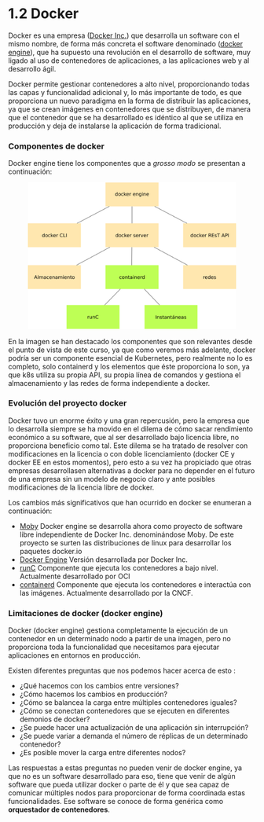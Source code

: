 # 1.2 Docker

Docker es una empresa ([Docker Inc.](https://www.docker.com/)) que desarrolla un software con el mismo nombre, de forma más concreta el software denominado ([docker engine](https://www.docker.com/products/container-runtime)), que ha supuesto una revolución en el desarrollo de software, muy ligado al uso de contenedores de aplicaciones, a las aplicaciones web y al desarrollo ágil.

Docker permite gestionar contenedores a alto nivel, proporcionando todas las capas y funcionalidad adicional y, lo más importante de todo, es que proporciona un nuevo paradigma en la forma de distribuir las aplicaciones, ya que se crean imágenes en contenedores que se distribuyen, de manera que el contenedor que se ha desarrollado es idéntico al que se utiliza en producción y deja de instalarse la aplicación de forma tradicional.

### Componentes de docker

Docker engine tiene los componentes que a _grosso modo_ se presentan a continuación:

<figure><img src="../../../Despliegue-de-aplicaciones-web/assets/docker.png" alt=""><figcaption></figcaption></figure>

En la imagen se han destacado los componentes que son relevantes desde el punto de vista de este curso, ya que como veremos más adelante, docker podría ser un componente esencial de Kubernetes, pero realmente no lo es completo, solo containerd y los elementos que éste proporciona lo son, ya que k8s utiliza su propia API, su propia línea de comandos y gestiona el almacenamiento y las redes de forma independiente a docker.

### Evolución del proyecto docker

Docker tuvo un enorme éxito y una gran repercusión, pero la empresa que lo desarrolla siempre se ha movido en el dilema de cómo sacar rendimiento económico a su software, que al ser desarrollado bajo licencia libre, no proporciona beneficio como tal. Este dilema se ha tratado de resolver con modificaciones en la licencia o con doble licenciamiento (docker CE y docker EE en estos momentos), pero esto a su vez ha propiciado que otras empresas desarrollasen alternativas a docker para no depender en el futuro de una empresa sin un modelo de negocio claro y ante posibles modificaciones de la licencia libre de docker.

Los cambios más significativos que han ocurrido en docker se enumeran a continuación:

- [Moby](https://github.com/moby/moby) Docker engine se desarrolla ahora como proyecto de software libre independiente de Docker Inc. denominándose Moby. De este proyecto se surten las distribuciones de linux para desarrollar los paquetes docker.io
- [Docker Engine](https://www.docker.com/products/container-runtime) Versión desarrollada por Docker Inc.
- [runC](https://github.com/opencontainers/runc) Componente que ejecuta los contenedores a bajo nivel. Actualmente desarrollado por OCI
- [containerd](https://github.com/containerd/containerd) Componente que ejecuta los contenedores e interactúa con las imágenes. Actualmente desarrollado por la CNCF.

### Limitaciones de docker (docker engine)

Docker (docker engine) gestiona completamente la ejecución de un contenedor en un determinado nodo a partir de una imagen, pero no proporciona toda la funcionalidad que necesitamos para ejecutar aplicaciones en entornos en producción.

Existen diferentes preguntas que nos podemos hacer acerca de esto :

- ¿Qué hacemos con los cambios entre versiones?
- ¿Cómo hacemos los cambios en producción?
- ¿Cómo se balancea la carga entre múltiples contenedores iguales?
- ¿Cómo se conectan contenedores que se ejecuten en diferentes demonios de docker?
- ¿Se puede hacer una actualización de una aplicación sin interrupción?
- ¿Se puede variar a demanda el número de réplicas de un determinado contenedor?
- ¿Es posible mover la carga entre diferentes nodos?

Las respuestas a estas preguntas no pueden venir de docker engine, ya que no es un software desarrollado para eso, tiene que venir de algún software que pueda utilizar docker o parte de él y que sea capaz de comunicar múltiples nodos para proporcionar de forma coordinada estas funcionalidades. Ese software se conoce de forma genérica como **orquestador de contenedores**.
